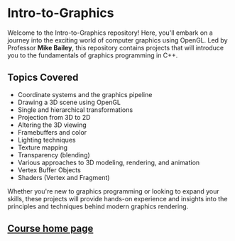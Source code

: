 # Intro-to-Graphics

Welcome to the Intro-to-Graphics repository! Here, you'll embark on a journey into the exciting world of computer graphics using OpenGL. Led by Professor **Mike Bailey**, this repository contains projects that will introduce you to the fundamentals of graphics programming in C++.

## Topics Covered

- Coordinate systems and the graphics pipeline
- Drawing a 3D scene using OpenGL
- Single and hierarchical transformations
- Projection from 3D to 2D
- Altering the 3D viewing
- Framebuffers and color
- Lighting techniques
- Texture mapping
- Transparency (blending)
- Various approaches to 3D modeling, rendering, and animation
- Vertex Buffer Objects
- Shaders (Vertex and Fragment)
  
Whether you're new to graphics programming or looking to expand your skills, these projects will provide hands-on experience and insights into the principles and techniques behind modern graphics rendering.

## [Course home page](https://web.engr.oregonstate.edu/~mjb/cs550/)
